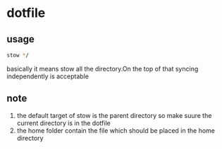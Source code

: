 # dotfile

## usage
```zsh
stow */
```
basically it means stow all the directory.On the top of that syncing independently is acceptable

## note
1. the default target of stow is the parent directory so make suure the current directory is in the dotfile
2. the home folder contain the file which should be placed in the home directory
